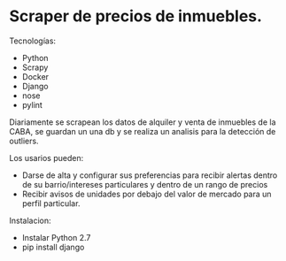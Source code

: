 Scraper de precios de inmuebles.
===

Tecnologías:
* Python
* Scrapy
* Docker
* Django
* nose
* pylint

Diariamente se scrapean los datos de alquiler y venta de inmuebles de la CABA, se guardan un una db y se realiza un analisis para la detección de outliers.

Los usarios pueden: 

* Darse de alta y configurar sus preferencias para recibir alertas dentro de su barrio/intereses particulares y dentro de un rango de precios
* Recibir avisos de unidades por debajo del valor de mercado para un perfil particular.

Instalacion:

- Instalar Python 2.7
- pip install django




